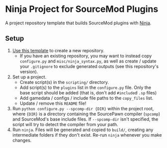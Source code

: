 # Ninja Project for SourceMod Plugins

A project repository template that builds SourceMod plugins with [Ninja][].

[Ninja]: https://ninja-build.org/

## Setup

1. [Use this template][] to create a new repository.
	- If you have an existing repository, you may want to instead copy `configure.py` and
	`misc/ninja_syntax.py`, as well as create / update your `.gitignore` to exclude generated
	outputs (see this repository's version).
2. Set up a project.
	- Create script(s) in the `scripting/` directory.
	- Add script(s) to the `plugins` list in the `configure.py` file.
	Only the base script should be added (that is, don't add `#include`d `.sp` files)
	- Add gamedata / configs / include file paths to the `copy_files` list.
	- Update / remove this `README` file!
4. Run `python configure.py --spcomp-dir {DIR}` within the project root, where `{DIR}` is a
directory containing the SourcePawn compiler (`spcomp`) and SourceMod's base include files.
If `--spcomp-dir` isn't specified, the script will try to detect the compiler from your path.
5. Run `ninja`.  Files will be generated and copied to `build/`, creating any intermediate
folders if they don't exist.  Re-run `ninja` whenever you make changes.

[Use this template]: https://github.com/nosoop/NinjaBuild-SMPlugin/generate
